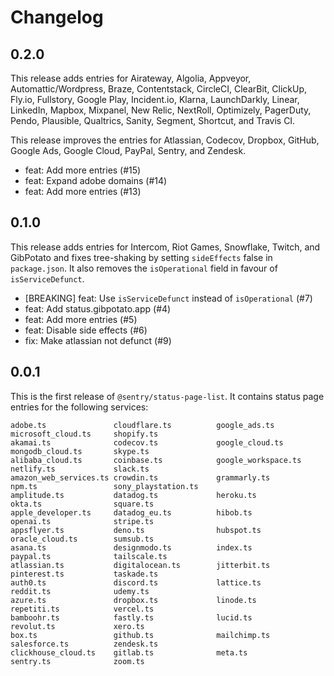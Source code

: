 # Changelog

## 0.2.0

This release adds entries for Airateway, Algolia, Appveyor, Automattic/Wordpress, Braze, Contentstack, CircleCI, ClearBit, ClickUp, Fly.io, Fullstory, Google Play, Incident.io, Klarna, LaunchDarkly, Linear, LinkedIn, Mapbox, Mixpanel, New Relic, NextRoll, Optimizely, PagerDuty, Pendo, Plausible, Qualtrics, Sanity, Segment, Shortcut, and Travis CI.

This release improves the entries for Atlassian, Codecov, Dropbox, GitHub, Google Ads, Google Cloud, PayPal, Sentry, and Zendesk.

- feat: Add more entries (#15)
- feat: Expand adobe domains (#14)
- feat: Add more entries (#13)

## 0.1.0

This release adds entries for Intercom, Riot Games, Snowflake, Twitch, and GibPotato and fixes tree-shaking by setting `sideEffects` false in `package.json`. It also removes the `isOperational` field in favour of `isServiceDefunct`.

- [BREAKING] feat: Use `isServiceDefunct` instead of `isOperational` (#7)
- feat: Add status.gibpotato.app (#4)
- feat: Add more entries (#5)
- feat: Disable side effects (#6)
- fix: Make atlassian not defunct (#9)

## 0.0.1

This is the first release of `@sentry/status-page-list`. It contains status page entries for the following services:

```
adobe.ts               cloudflare.ts          google_ads.ts          microsoft_cloud.ts     shopify.ts
akamai.ts              codecov.ts             google_cloud.ts        mongodb_cloud.ts       skype.ts
alibaba_cloud.ts       coinbase.ts            google_workspace.ts    netlify.ts             slack.ts
amazon_web_services.ts crowdin.ts             grammarly.ts           npm.ts                 sony_playstation.ts
amplitude.ts           datadog.ts             heroku.ts              okta.ts                square.ts
apple_developer.ts     datadog_eu.ts          hibob.ts               openai.ts              stripe.ts
appsflyer.ts           deno.ts                hubspot.ts             oracle_cloud.ts        sumsub.ts
asana.ts               designmodo.ts          index.ts               paypal.ts              tailscale.ts
atlassian.ts           digitalocean.ts        jitterbit.ts           pinterest.ts           taskade.ts
auth0.ts               discord.ts             lattice.ts             reddit.ts              udemy.ts
azure.ts               dropbox.ts             linode.ts              repetiti.ts            vercel.ts
bamboohr.ts            fastly.ts              lucid.ts               revolut.ts             xero.ts
box.ts                 github.ts              mailchimp.ts           salesforce.ts          zendesk.ts
clickhouse_cloud.ts    gitlab.ts              meta.ts                sentry.ts              zoom.ts
```
